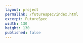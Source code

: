 ```yaml
---
layout: project
permalink: /futurespec/index.html
excerpt: FutureSpec
width: 130
height: 130
published: false
---
```


<script type="application/json" class="data">
{
	"height": 130,
	"images": [{
		"src": "/assets/img/futurespec/diamond-logo.png",
		"width": 130,
		"height": 130,
		"orientation": "portrait",
		"feature": true
	},{
		"src": "/assets/img/futurespec/flag.png",
		"width": 130,
		"height": 130,
		"orientation": "portrait",
		"feature": true
	}]
}
</script>